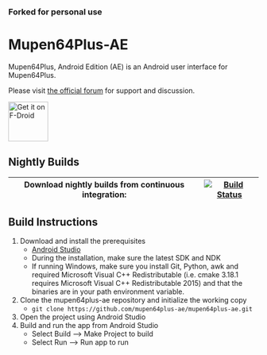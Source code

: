 ### Forked for personal use

# Mupen64Plus-AE

Mupen64Plus, Android Edition (AE) is an Android user interface for Mupen64Plus.

Please visit [the official forum](http://www.paulscode.com/forum/index.php) for support and discussion.

[<img src="https://f-droid.org/badge/get-it-on.png"
      alt="Get it on F-Droid"
      height="80">](https://f-droid.org/packages/org.mupen64plusae.v3.alpha/)


## Nightly Builds

|Download nightly builds from continuous integration: 	| [![Build Status][Build]][Actions] 
|-------------------------------------------------------|----------------------------------------------------------------------------------------------------------------------------------------------------|

[Actions]: https://github.com/mupen64plus-ae/mupen64plus-ae/actions/workflows/build.yml
[Build]: https://github.com/mupen64plus-ae/mupen64plus-ae/actions/workflows/build.yml/badge.svg


## Build Instructions

1. Download and install the prerequisites
   - [Android Studio](https://developer.android.com/studio/index.html)
   - During the installation, make sure the latest SDK and NDK
   - If running Windows, make sure you install Git, Python, awk and required Microsoft Visual C++ Redistributable (i.e. cmake 3.18.1 requires Microsoft Visual C++ Redistributable 2015) and that the binaries are in your path environment variable.
2. Clone the mupen64plus-ae repository and initialize the working copy
   - `git clone https://github.com/mupen64plus-ae/mupen64plus-ae.git`
3. Open the project using Android Studio
4. Build and run the app from Android Studio
   - Select Build --> Make Project to build
   - Select Run --> Run app to run
